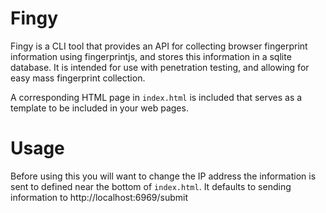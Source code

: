 # Fingy

Fingy is a CLI tool that provides an API for collecting browser fingerprint information using fingerprintjs, and stores this information in a sqlite database. It is intended for use with penetration testing, and allowing for easy mass fingerprint collection.

A corresponding HTML page in `index.html` is included that serves as a template to be included in your web pages.

# Usage

Before using this you will want to change the IP address the information is sent to defined near the bottom of `index.html`. It defaults to sending information to http://localhost:6969/submit